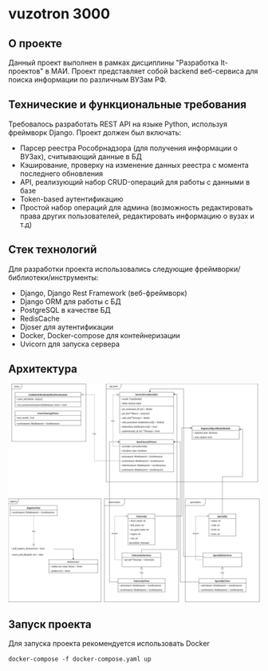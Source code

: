 # vuzotron 3000
## О проекте
Данный проект выполнен в рамках дисциплины "Разработка It-проектов" в МАИ. Проект представляет собой backend веб-сервиса для поиска информации по различным ВУЗам РФ.

## Технические и функциональные требования
Требовалось разработать REST API на языке Python, используя фреймворк Django. Проект должен был включать:
 - Парсер реестра Рособрнадзора (для получения информации о ВУЗах), считывающий данные в БД
 - Кэширование, проверку на изменение данных реестра с момента последнего обновления
 - API, реализующий набор CRUD-операций для работы с данными в базе
 - Token-based аутентификацию
 - Простой набор операций для админа (возможность редактировать права других пользователей, редактировать информацию о вузах и т.д)

## Стек технологий 
Для разработки проекта использовались следующие фреймворки/библиотеки/инструменты:
 - Django, Django Rest Framework (веб-фреймворк)
 - Django ORM для работы с БД
 - PostgreSQL в качестве БД
 - RedisCache
 - Djoser для аутентификации
 - Docker, Docker-compose для контейнеризации
 - Uvicorn для запуска сервера

## Архитектура
![not found](https://github.com/masterkusok/vuzotron_backend/blob/main/architecture?raw=true)

## Запуск проекта 
Для запуска проекта рекомендуется использовать Docker

```
docker-compose -f docker-compose.yaml up
```
